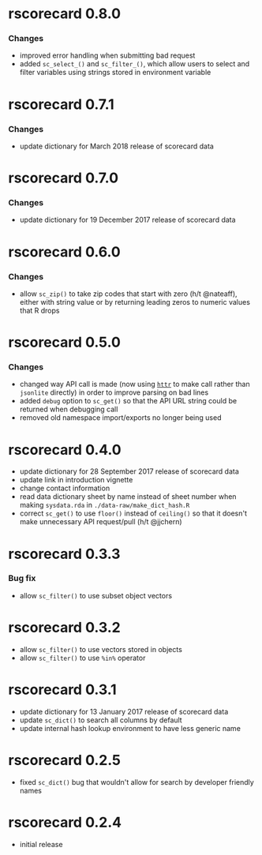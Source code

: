 # rscorecard 0.8.0

### Changes
* improved error handling when submitting bad request 
* added `sc_select_()` and `sc_filter_()`, which allow users to select
  and filter variables using strings stored in environment variable

# rscorecard 0.7.1

### Changes
* update dictionary for March 2018 release of scorecard data

# rscorecard 0.7.0

### Changes
* update dictionary for 19 December 2017 release of scorecard data

# rscorecard 0.6.0

### Changes
* allow `sc_zip()` to take zip codes that start with zero (h/t
  @nateaff), either with string value or by returning leading zeros to
  numeric values that R drops

# rscorecard 0.5.0

### Changes
* changed way API call is made (now using [`httr`](https://CRAN.R-project.org/package=httr) to make call rather than `jsonlite` directly) in order to improve parsing on bad lines
* added `debug` option to `sc_get()` so that the API URL string could be returned when debugging call
* removed old namespace import/exports no longer being used

# rscorecard 0.4.0

* update dictionary for 28 September 2017 release of scorecard data
* update link in introduction vignette
* change contact information
* read data dictionary sheet by name instead of sheet number when
  making `sysdata.rda` in `./data-raw/make_dict_hash.R`
* correct `sc_get()` to use `floor()` instead of `ceiling()` so that
  it doesn't make unnecessary API request/pull (h/t @jjchern)

# rscorecard 0.3.3

### Bug fix
* allow `sc_filter()` to use subset object vectors

# rscorecard 0.3.2

* allow `sc_filter()` to use vectors stored in objects
* allow `sc_filter()` to use `%in%` operator

# rscorecard 0.3.1

* update dictionary for 13 January 2017 release of scorecard data
* update `sc_dict()` to search all columns by default
* update internal hash lookup environment to have less generic name

# rscorecard 0.2.5

* fixed `sc_dict()` bug that wouldn't allow for search by developer friendly names

# rscorecard 0.2.4

* initial release

